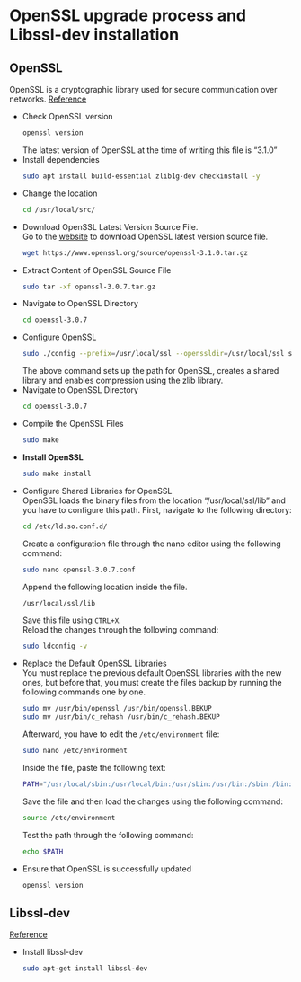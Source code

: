 # OpenSSL upgrade process and Libssl-dev installation
## OpenSSL
OpenSSL is a cryptographic library used for secure communication over networks.
[Reference](https://linuxhint.com/update-open-ssl-raspberry-pi/)
* Check OpenSSL version
  ```BASH
  openssl version
  ```
  The latest version of OpenSSL at the time of writing this file is “3.1.0”  
* Install dependencies
  ```BASH
  sudo apt install build-essential zlib1g-dev checkinstall -y
  ```
* Change the location
  ```BASH
  cd /usr/local/src/
  ```
* Download OpenSSL Latest Version Source File.  
  Go to the [website](https://www.openssl.org/source/) to download OpenSSL latest version source file.
  ```BASH
  wget https://www.openssl.org/source/openssl-3.1.0.tar.gz
  ```
* Extract Content of OpenSSL Source File
  ```BASH
  sudo tar -xf openssl-3.0.7.tar.gz
  ```
* Navigate to OpenSSL Directory
  ```BASH
  cd openssl-3.0.7
  ```
* Configure OpenSSL
  ```BASH
  sudo ./config --prefix=/usr/local/ssl --openssldir=/usr/local/ssl shared zlib
  ```
  The above command sets up the path for OpenSSL, creates a shared library and enables compression using the zlib library.
* Navigate to OpenSSL Directory
  ```BASH
  cd openssl-3.0.7
  ```
* Compile the OpenSSL Files
  ```BASH
  sudo make
  ```
* **Install OpenSSL**
  ```BASH
  sudo make install
  ```
* Configure Shared Libraries for OpenSSL  
  OpenSSL loads the binary files from the location “/usr/local/ssl/lib” and you have to configure this path. First, navigate to the following directory:
  ```BASH
  cd /etc/ld.so.conf.d/
  ```
  Create a configuration file through the nano editor using the following command:
  ```BASH
  sudo nano openssl-3.0.7.conf
  ```
  Append the following location inside the file.
  ```BASH
  /usr/local/ssl/lib
  ```
  Save this file using `CTRL+X`.  
  Reload the changes through the following command:
  ```BASH
  sudo ldconfig -v
  ```
* Replace the Default OpenSSL Libraries  
  You must replace the previous default OpenSSL libraries with the new ones, but before that, you must create the files backup by running the following commands one by one.
  ```BASH
  sudo mv /usr/bin/openssl /usr/bin/openssl.BEKUP
  sudo mv /usr/bin/c_rehash /usr/bin/c_rehash.BEKUP
  ```
  Afterward, you have to edit the `/etc/environment` file:
  ```BASH
  sudo nano /etc/environment
  ```
  Inside the file, paste the following text:
  ```BASH
  PATH="/usr/local/sbin:/usr/local/bin:/usr/sbin:/usr/bin:/sbin:/bin:/usr/games:/usr/local/games:/usr/local/ssl/bin"
  ```
  Save the file and then load the changes using the following command:
  ```BASH
  source /etc/environment
  ```
  Test the path through the following command:
  ```BASH
  echo $PATH
  ```
* Ensure that OpenSSL is successfully updated
  ```BASH
  openssl version
  ```
## Libssl-dev
[Reference](https://packages.debian.org/buster/libssl-dev)
* Install libssl-dev
  ```BASH
  sudo apt-get install libssl-dev
  ```


